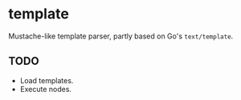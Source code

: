 template
========

Mustache-like template parser, partly based on Go's `text/template`.

TODO
----

- Load templates.
- Execute nodes.
